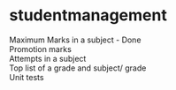 # studentmanagement

Maximum Marks in a subject - Done    
Promotion marks   
Attempts in a subject   
Top list of a grade and subject/ grade   
Unit tests
